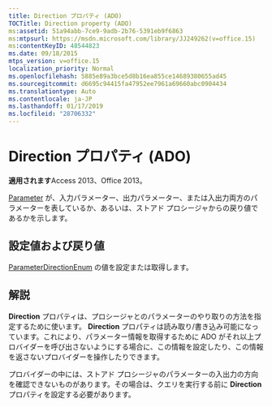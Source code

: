 ```yaml
---
title: Direction プロパティ (ADO)
TOCTitle: Direction property (ADO)
ms:assetid: 51a94abb-7ce9-9adb-2b76-5391eb9f6863
ms:mtpsurl: https://msdn.microsoft.com/library/JJ249262(v=office.15)
ms:contentKeyID: 48544823
ms.date: 09/18/2015
mtps_version: v=office.15
localization_priority: Normal
ms.openlocfilehash: 5885e89a3bce5d8b16ea855ce14689380655ad45
ms.sourcegitcommit: d6695c94415fa47952ee7961a69660abc0904434
ms.translationtype: Auto
ms.contentlocale: ja-JP
ms.lasthandoff: 01/17/2019
ms.locfileid: "28706332"
---
```

# <a name="direction-property-ado"></a>Direction プロパティ (ADO)


**適用されます**Access 2013、Office 2013。

[Parameter](parameter-object-ado.md) が、入力パラメーター、出力パラメーター、または入出力両方のパラメーターを表しているか、あるいは、ストアド プロシージャからの戻り値であるかを示します。

## <a name="settings-and-return-values"></a>設定値および戻り値

[ParameterDirectionEnum](parameterdirectionenum.md) の値を設定または取得します。

## <a name="remarks"></a>解説

**Direction** プロパティは、プロシージャとのパラメーターのやり取りの方法を指定するために使います。 **Direction** プロパティは読み取り/書き込み可能になっています。これにより、パラメーター情報を取得するために ADO がそれ以上プロバイダーを呼び出さないようにする場合に、この情報を設定したり、この情報を返さないプロバイダーを操作したりできます。

プロバイダーの中には、ストアド プロシージャのパラメーターの入出力の方向を確認できないものがあります。その場合は、クエリを実行する前に **Direction** プロパティを設定する必要があります。

